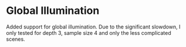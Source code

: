 # Global Illumination

Added support for global illumination. Due to the significant slowdown, I only tested for depth 3, sample size 4 and only the less complicated scenes.
